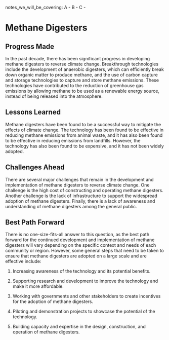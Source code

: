 notes_we_will_be_covering:
A -
B -
C -

# Methane Digesters

## Progress Made

In the past decade, there has been significant progress in developing methane digesters to reverse climate change. Breakthrough technologies include the development of anaerobic digesters, which can efficiently break down organic matter to produce methane, and the use of carbon capture and storage technologies to capture and store methane emissions. These technologies have contributed to the reduction of greenhouse gas emissions by allowing methane to be used as a renewable energy source, instead of being released into the atmosphere.

## Lessons Learned

Methane digesters have been found to be a successful way to mitigate the effects of climate change. The technology has been found to be effective in reducing methane emissions from animal waste, and it has also been found to be effective in reducing emissions from landfills. However, the technology has also been found to be expensive, and it has not been widely adopted.

## Challenges Ahead

There are several major challenges that remain in the development and implementation of methane digesters to reverse climate change. One challenge is the high cost of constructing and operating methane digesters. Another challenge is the lack of infrastructure to support the widespread adoption of methane digesters. Finally, there is a lack of awareness and understanding of methane digesters among the general public.

## Best Path Forward

There is no one-size-fits-all answer to this question, as the best path forward for the continued development and implementation of methane digesters will vary depending on the specific context and needs of each community or region. However, some general steps that need to be taken to ensure that methane digesters are adopted on a large scale and are effective include:

1. Increasing awareness of the technology and its potential benefits.

2. Supporting research and development to improve the technology and make it more affordable.

3. Working with governments and other stakeholders to create incentives for the adoption of methane digesters.

4. Piloting and demonstration projects to showcase the potential of the technology.

5. Building capacity and expertise in the design, construction, and operation of methane digesters.
